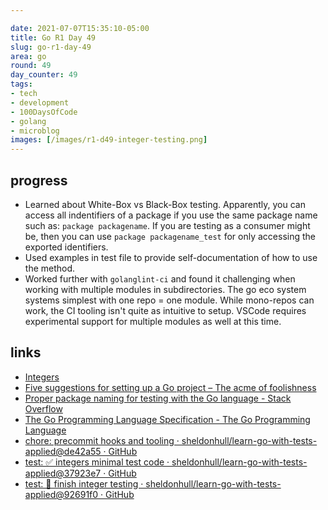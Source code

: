 ```yaml
---

date: 2021-07-07T15:35:10-05:00
title: Go R1 Day 49
slug: go-r1-day-49
area: go
round: 49
day_counter: 49
tags:
- tech
- development
- 100DaysOfCode
- golang
- microblog
images: [/images/r1-d49-integer-testing.png]
---
```


## progress

- Learned about White-Box vs Black-Box testing.
Apparently, you can access all indentifiers of a package if you use the same package name such as: `package packagename`.
If you are testing as a consumer might be, then you can use `package packagename_test` for only accessing the exported identifiers.
- Used examples in test file to provide self-documentation of how to use the method.
- Worked further with `golanglint-ci` and found it challenging when working with multiple modules in subdirectories.
The go eco system systems simplest with one repo = one module.
While mono-repos can work, the CI tooling isn't quite as intuitive to setup.
VSCode requires experimental support for multiple modules as well at this time.

## links

- [Integers](https://quii.gitbook.io/learn-go-with-tests/go-fundamentals/integers)
- [Five suggestions for setting up a Go project – The acme of foolishness](https://dave.cheney.net/2014/12/01/five-suggestions-for-setting-up-a-go-project)
- [Proper package naming for testing with the Go language - Stack Overflow](https://stackoverflow.com/questions/19998250/proper-package-naming-for-testing-with-the-go-language)
- [The Go Programming Language Specification - The Go Programming Language](https://golang.org/ref/spec#Exported_identifiers)
- [chore: precommit hooks and tooling · sheldonhull/learn-go-with-tests-applied@de42a55 · GitHub](https://github.com/sheldonhull/learn-go-with-tests-applied/commit/de42a55629b2749fcc431b2a2ced0be17ca855f4)
- [test: ✅ integers minimal test code · sheldonhull/learn-go-with-tests-applied@37923e7 · GitHub](https://github.com/sheldonhull/learn-go-with-tests-applied/commit/37923e71704bf8b0537c0028114cc6f67ca38595)
- [test: 🎉 finish integer testing · sheldonhull/learn-go-with-tests-applied@92691f0 · GitHub](https://github.com/sheldonhull/learn-go-with-tests-applied/commit/92691f03a66593da6c756c27d3e4e1648954e861)
